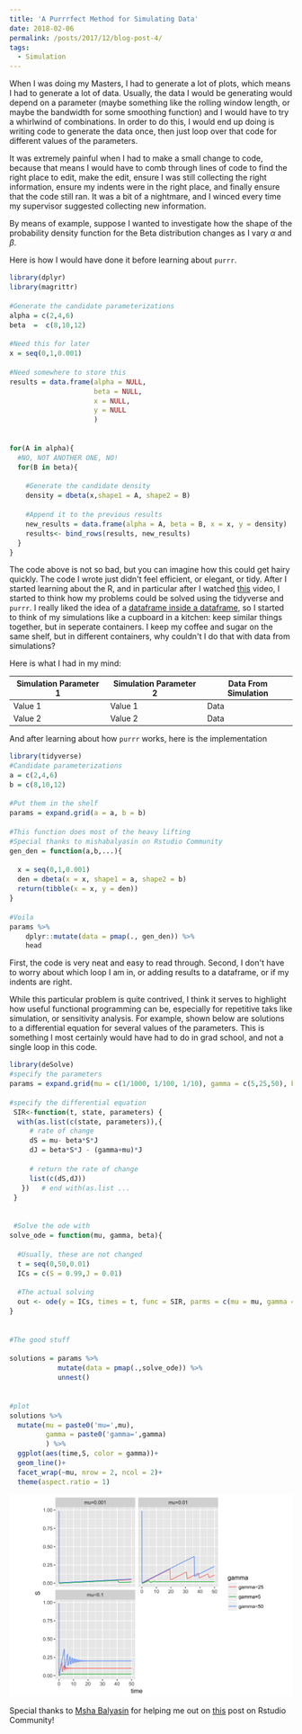 ```yaml
---
title: 'A Purrrfect Method for Simulating Data'
date: 2018-02-06
permalink: /posts/2017/12/blog-post-4/
tags:
  - Simulation
---
```


When I was doing my Masters, I had to generate a lot of plots, which means I had to generate a lot of data. Usually, the data I would be generating would depend on a parameter (maybe something like the rolling window length, or maybe the bandwidth for some smoothing function) and I would have to try a whirlwind of combinations.  In order to do this, I would end up doing is writing code to generate the data once, then just loop over that code for different values of the parameters.

It was extremely painful when I had to make a small change to code, because that means I would have to comb through lines of code to find the right place to edit, make the edit, ensure I was still collecting the right information, ensure my indents were in the right place, and finally ensure that the code still ran.  It was a bit of a nightmare, and I winced every time my supervisor suggested collecting new information.

By means of example, suppose I wanted to investigate how the shape of the probability density function for the Beta distribution changes as I vary *α* and *β*.  

Here is how I would have done it before learning about `purrr`.

``` r
library(dplyr)
library(magrittr)

#Generate the candidate parameterizations
alpha = c(2,4,6)
beta  =  c(8,10,12)

#Need this for later
x = seq(0,1,0.001)

#Need somewhere to store this
results = data.frame(alpha = NULL,
                     beta = NULL,
                     x = NULL,
                     y = NULL
                     )


for(A in alpha){
  #NO, NOT ANOTHER ONE, NO!
  for(B in beta){

    #Generate the candidate density
    density = dbeta(x,shape1 = A, shape2 = B)

    #Append it to the previous results
    new_results = data.frame(alpha = A, beta = B, x = x, y = density)
    results<- bind_rows(results, new_results)
  }
}
```

The code above is not so bad, but you can imagine how this could get hairy quickly. The code I wrote just didn't feel efficient, or elegant, or tidy. After I started learning about the R, and in particular after I watched [this](https://www.youtube.com/watch?v=cU0-NrUxRw4) video, I started to think how my problems could be solved using the tidyverse and `purrr`. I really liked the idea of a [dataframe inside a dataframe](https://memegenerator.net/img/images/600x600/108785/yo-dawg.jpg), so I started to think of my simulations like a cupboard in a kitchen: keep similar things together, but in seperate containers. I keep my coffee and sugar on the same shelf, but in different containers, why couldn't I do that with data from simulations?

Here is what I had in my mind:

| Simulation Parameter 1 | Simulation Parameter 2 | Data From Simulation |
|------------------------|------------------------|----------------------|
| Value 1                | Value 1                | Data                 |
| Value 2                | Value 2                | Data                 |

And after learning about how `purrr` works, here is the implementation

``` r
library(tidyverse)
#Candidate parameterizations
a = c(2,4,6)
b = c(8,10,12)

#Put them in the shelf
params = expand.grid(a = a, b = b)

#This function does most of the heavy lifting
#Special thanks to mishabalyasin on Rstudio Community
gen_den = function(a,b,...){

  x = seq(0,1,0.001)
  den = dbeta(x = x, shape1 = a, shape2 = b)
  return(tibble(x = x, y = den))
}

#Voila
params %>%
    dplyr::mutate(data = pmap(., gen_den)) %>%
    head
```

<script data-pagedtable-source type="application/json">
{"columns":[{"label":[""],"name":["_rn_"],"type":[""],"align":["left"]},{"label":["a"],"name":[1],"type":["dbl"],"align":["right"]},{"label":["b"],"name":[2],"type":["dbl"],"align":["right"]},{"label":["data"],"name":[3],"type":["list"],"align":["right"]}],"data":[{"1":"2","2":"8","3":"<tibble>","_rn_":"1"},{"1":"4","2":"8","3":"<tibble>","_rn_":"2"},{"1":"6","2":"8","3":"<tibble>","_rn_":"3"},{"1":"2","2":"10","3":"<tibble>","_rn_":"4"},{"1":"4","2":"10","3":"<tibble>","_rn_":"5"},{"1":"6","2":"10","3":"<tibble>","_rn_":"6"}],"options":{"columns":{"min":{},"max":[10]},"rows":{"min":[10],"max":[10]},"pages":{}}}
  </script>

First, the code is very neat and easy to read through. Second, I don't have to worry about which loop I am in, or adding results to a dataframe, or if my indents are right.

While this particular problem is quite contrived, I think it serves to highlight how useful functional programming can be, especially for repetitive taks like simulation, or sensitivity analysis. For example, shown below are solutions to a differential equation for several values of the parameters. This is something I most certainly would have had to do in grad school, and not a single loop in this code.

``` r
library(deSolve)
#specify the parameters
params = expand.grid(mu = c(1/1000, 1/100, 1/10), gamma = c(5,25,50), beta = c(250) )

#specify the differential equation
 SIR<-function(t, state, parameters) {
  with(as.list(c(state, parameters)),{
     # rate of change
     dS = mu- beta*S*J
     dJ = beta*S*J - (gamma+mu)*J

     # return the rate of change
     list(c(dS,dJ))
   })   # end with(as.list ...
 }


 #Solve the ode with
solve_ode = function(mu, gamma, beta){

  #Usually, these are not changed
  t = seq(0,50,0.01)
  ICs = c(S = 0.99,J = 0.01)

  #The actual solving
  out <- ode(y = ICs, times = t, func = SIR, parms = c(mu = mu, gamma = gamma, beta = beta)) %>% as.tibble
}


#The good stuff

solutions = params %>%
            mutate(data = pmap(.,solve_ode)) %>%
            unnest()


#plot
solutions %>%
  mutate(mu = paste0('mu=',mu),
         gamma = paste0('gamma=',gamma)
         ) %>%
  ggplot(aes(time,S, color = gamma))+
  geom_line()+
  facet_wrap(~mu, nrow = 2, ncol = 2)+
  theme(aspect.ratio = 1)
```

![](/images/blog/SIR_plot.png)

Special thanks to [Msha Balyasin](https://community.rstudio.com/u/mishabalyasin/summary) for helping me out on [this](https://community.rstudio.com/t/adding-nested-observations-to-a-dataframe/4949/4) post on Rstudio Community!
